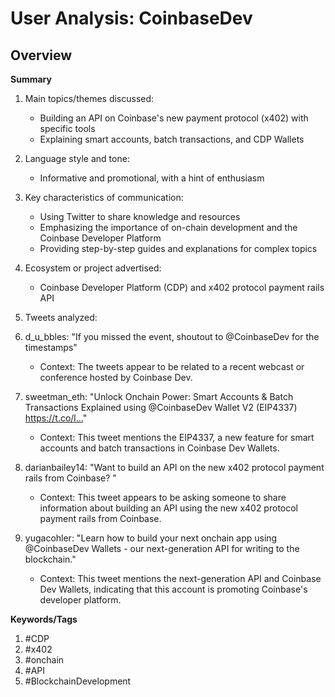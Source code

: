 # User Analysis: CoinbaseDev

## Overview

**Summary**

1. Main topics/themes discussed:
   - Building an API on Coinbase's new payment protocol (x402) with specific tools
   - Explaining smart accounts, batch transactions, and CDP Wallets

2. Language style and tone:
   - Informative and promotional, with a hint of enthusiasm

3. Key characteristics of communication:
   - Using Twitter to share knowledge and resources
   - Emphasizing the importance of on-chain development and the Coinbase Developer Platform
   - Providing step-by-step guides and explanations for complex topics

4. Ecosystem or project advertised:
   - Coinbase Developer Platform (CDP) and x402 protocol payment rails API

5. Tweets analyzed:

1. d_u_bbles: "If you missed the event, shoutout to @CoinbaseDev for the timestamps"
	+ Context: The tweets appear to be related to a recent webcast or conference hosted by Coinbase Dev.
2. sweetman_eth: "Unlock Onchain Power: Smart Accounts &amp; Batch Transactions Explained using @CoinbaseDev Wallet V2 (EIP4337) https://t.co/l…"
	+ Context: This tweet mentions the EIP4337, a new feature for smart accounts and batch transactions in Coinbase Dev Wallets.
3. darianbailey14: "Want to build an API on the new x402 protocol payment rails from Coinbase? "
	+ Context: This tweet appears to be asking someone to share information about building an API using the new x402 protocol payment rails from Coinbase.
4. yugacohler: "Learn how to build your next onchain app using @CoinbaseDev Wallets - our next-generation API for writing to the blockchain."
	+ Context: This tweet mentions the next-generation API and Coinbase Dev Wallets, indicating that this account is promoting Coinbase's developer platform.

**Keywords/Tags**

1. #CDP
2. #x402
3. #onchain
4. #API
5. #BlockchainDevelopment